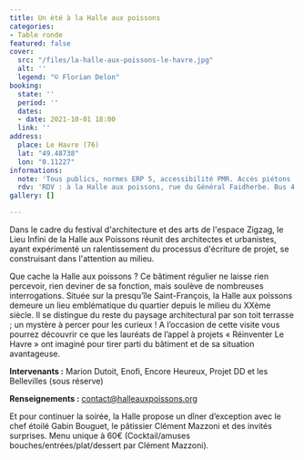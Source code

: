 ```yaml
---
title: Un été à la Halle aux poissons
categories:
- Table ronde
featured: false
cover:
  src: "/files/la-halle-aux-poissons-le-havre.jpg"
  alt: ''
  legend: "© Florian Delon"
booking:
  state: ''
  period: ''
  dates:
  - date: 2021-10-01 18:00
  link: ''
address:
  place: Le Havre (76)
  lat: "49.48738"
  lon: "0.11227"
informations:
  note: 'Tous publics, normes ERP 5, accessibilité PMR. Accès piétons : Quai de l''île. '
  rdv: 'RDV : à la Halle aux poissons, rue du Général Faidherbe. Bus 4 : arrêt St-François'
gallery: []

---
```

Dans le cadre du festival d'architecture et des arts de l'espace Zigzag, le Lieu Infini de la Halle aux Poissons réunit des architectes et urbanistes, ayant expérimenté un ralentissement du processus d'écriture de projet, se construisant dans l'attention au milieu.

Que cache la Halle aux poissons ? Ce bâtiment régulier ne laisse rien percevoir, rien deviner de sa fonction, mais soulève de nombreuses interrogations. Située sur la presqu’île Saint-François, la Halle aux poissons demeure un lieu emblématique du quartier depuis le milieu du XXème siècle. Il se distingue du reste du paysage architectural par son toit terrasse ; un mystère à percer pour les curieux ! A l’occasion de cette visite vous pourrez découvrir ce que les lauréats de l’appel à projets « Réinventer Le Havre » ont imaginé pour tirer parti du bâtiment et de sa situation avantageuse.

**Intervenants :** Marion Dutoit, Enofi, Encore Heureux, Projet DD et les Bellevilles (sous réserve)

**Renseignements :** contact@halleauxpoissons.org

Et pour continuer la soirée, la Halle propose un dîner d’exception avec le chef étoilé Gabin Bouguet, le pâtissier Clément Mazzoni et des invités surprises. Menu unique à 60€ (Cocktail/amuses bouches/entrées/plat/dessert par Clément Mazzoni).